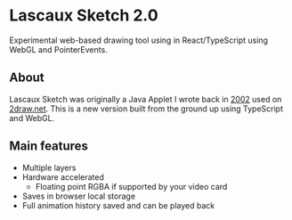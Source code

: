 # Lascaux Sketch 2.0

Experimental web-based drawing tool using in React/TypeScript using WebGL and PointerEvents.

## About

Lascaux Sketch was originally a Java Applet I wrote back in [2002](https://web.archive.org/web/20041009175410/http://www.cellosoft.com/sketchstudio/)
used on [2draw.net](https://2draw.net/). This is a new version built from the ground up using TypeScript and WebGL.

## Main features

- Multiple layers
- Hardware accelerated
  - Floating point RGBA if supported by your video card
- Saves in browser local storage
- Full animation history saved and can be played back

